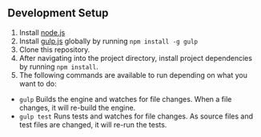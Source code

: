 ## Development Setup
1. Install [node.js](https://nodejs.org/)
1. Install [gulp.js](http://gulpjs.com/) globally by running `npm install -g gulp`
1. Clone this repository.
1. After navigating into the project directory, install project dependencies by running `npm install`.
1. The following commands are available to run depending on what you want to do:
 * `gulp` Builds the engine and watches for file changes. When a file changes, it will re-build the engine.
 * `gulp test` Runs tests and watches for file changes. As source files and test files are changed, it will re-run the tests.
